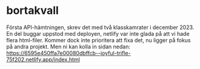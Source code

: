 # bortakvall
Första API-hämtningen, skrev det med två klasskamrater i december 2023. En del buggar uppstod med deployen, netlify var inte glada på att vi hade flera html-filer. Kommer dock inte prioritera att fixa det, nu ligger på fokus på andra projekt. Men ni kan kolla in sidan nedan:
https://6595e450ffa7e00080dbffcb--joyful-trifle-75f202.netlify.app/index.html
